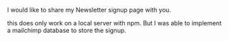 

I would like to share my Newsletter signup page with you.

this does only work on a local server with npm.
But I was able to implement a mailchimp database to store the signup.
